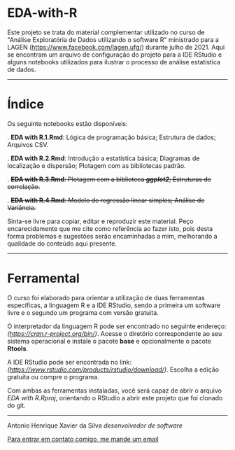 # EDA-with-R

Este projeto se trata do material complementar utilizado no curso de "Análise Exploratória de Dados utilizando o software R" ministrado para a LAGEN (https://www.facebook.com/lagen.ufg/) durante julho de 2021. Aqui se encontram um arquivo de configuração do projeto para a IDE RStudio e alguns notebooks utilizados para ilustrar o processo de análise estatística de dados.

---------

# Índice

Os seguinte notebooks estão disponíveis:

. **EDA with R.1.Rmd**: Lógica de programação básica; Estrutura de dados; Arquivos CSV.

. **EDA with R.2.Rmd**: Introdução a estatística básica; Diagramas de localização e dispersão; Plotagem com as bibliotecas padrão.

. ~~**EDA with R.3.Rmd**: Plotagem com a biblioteca ***ggplot2***; Estruturas de correlação.~~

. ~~**EDA with R.4.Rmd**: Modelo de regressão linear simples; Análise de Variância.~~

Sinta-se livre para copiar, editar e reproduzir este material. Peço encarecidamente que me cite como referência ao fazer isto, pois desta forma problemas e sugestões serão encaminhadas a mim, melhorando a qualidade do conteúdo aqui presente.

---------

# Ferramental

O curso foi elaborado para orientar a utilização de duas ferramentas específicas, a linguagem R e a IDE RStudio, sendo a primeira um software livre e o segundo um programa com versão gratuita.

O interpretador da linguagem R pode ser encontrado no seguinte endereço: *(https://cran.r-project.org/bin/)*. Acesse o diretório correspondente ao seu sistema operacional e instale o pacote **base** e opcionalmente o pacote **Rtools**.

A IDE RStudio pode ser encontrada no link: *(https://www.rstudio.com/products/rstudio/download/)*. Escolha a edição gratuita ou compre o programa.


Com ambas as ferramentas instaladas, você será capaz de abrir o arquivo *EDA with R.Rproj*, orientando o RStudio a abrir este projeto que foi clonado do git.


---------

Antonio Henrique Xavier da Silva
*desenvolvedor de software*

[Para entrar em contato comigo, me mande um email](mailto:antonio.henrique.if@gmail.com)
